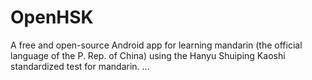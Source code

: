 OpenHSK
=======
A free and open-source Android app for learning mandarin (the official language of the P. Rep. of China) using the Hanyu Shuiping Kaoshi standardized test for mandarin.
...